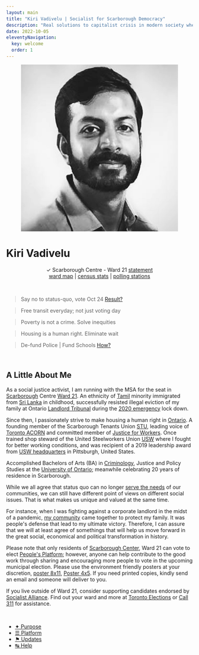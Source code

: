 ```yaml
---
layout: main
title: "Kiri Vadivelu | Socialist for Scarborough Democracy"
description: "Real solutions to capitalist crisis in modern society where salary do not depend on not understanding reality nor acceptance of comfortable narrative"
date: 2022-10-05
eleventyNavigation:
  key: welcome
  order: 1
---
```


<!-- ![Council Candidate, Kiri Vadivelu](assets/images/kiri-vadivelu.jpeg) -->

<figure>
<img src="assets/images/kiri-vadivelu.jpeg" alt="Kiri Vadivelu" width="450" height="450">
<!-- <figcaption>Kiri Vadivelu | Scarborough</figcaption> -->
</figure>

# Kiri Vadivelu

<p align="center">
 &check; Scarborough Centre - Ward 21 <a href="https://github.com/kiri-vadivelu/project-108/blob/main/src/assets/docs/statement-kiri-vadivelu.pdf">statement</a><br> 
 <a href="https://github.com/kiri-vadivelu/project-108/blob/main/src/assets/docs/ward-21.pdf">ward map</a> |
 <a href="https://github.com/kiri-vadivelu/project-108/blob/main/src/assets/docs/census-stats.pdf">census stats</a> |
 <a href="https://github.com/kiri-vadivelu/project-108/blob/main/src/assets/docs/polling-stations.pdf">polling stations</a>
 </p>

 <br>

> Say no to status-quo, vote Oct 24 [Result?](https://github.com/kiri-vadivelu/project-108/blob/main/src/assets/docs/2022-Toronto-Election.pdf)

> Free transit everyday; not just voting day

> Poverty is not a crime. Solve inequities

> Housing is a human right. Eliminate wait

> De-fund Police | Fund Schools [How?](https://github.com/kiri-vadivelu/project-108/blob/main/src/assets/docs/peoples-platform.pdf)

<br>

## A Little About Me

As a social justice activist, I am running with the MSA for the seat in [Scarborough](https://kiri-vadivelu.ca/history/tabor-hill-scarborough-feast-of-the-dead/) Centre [Ward 21](https://www.toronto.ca/city-government/data-research-maps/neighbourhoods-communities/ward-profiles/ward-21-scarborough-centre/). An ethnicity of [Tamil](https://www.tamilcentre.ca/en/about/background) minority immigrated from [Sri Lanka](https://github.com/kiri-vadivelu/project-108/blob/main/src/assets/docs/tamil-genocide.pdf) in childhood, successfully resisted illegal eviction of my family at Ontario [Landlord Tribunal](https://tribunalsontario.ca/ltb/) during the [2020 emergency](https://www.justice.gc.ca/eng/csj-sjc/covid.html) lock down.

Since then, I passionately strive to make housing a human right in [Ontario](https://www.ontario.ca/page/home-and-community). A founding member of the Scarborough Tenants Union [STU](https://scarboroughtenants.ca), leading voice of [Toronto ACORN](https://acorncanada.org) and committed member of [Justice for Workers](https://www.justice4workers.org). Once trained shop steward of the United Steelworkers Union [USW](https://usw.ca) where I fought for better working conditions, and was recipient of a 2019 leadership award from [USW headquarters](http://spt-usw.org/about-us/headquarters/) in Pittsburgh, United States.

Accomplished Bachelors of Arts (BA) in [Criminology](https://ontariotechu.ca/programs/undergraduate/social-science-and-humanities/criminology-and-justice/), Justice and Policy Studies at the [University of Ontario](https://ontariotechu.ca); meanwhile celebrating 20 years of residence in Scarborough.

While we all agree that status quo can no longer [serve the needs](https://github.com/kiri-vadivelu/project-108/blob/main/src/assets/docs/peoples-platform.pdf) of our communities, we can still have different point of views on different social issues. That is what makes us unique and valued at the same time.

For instance, when I was fighting against a corporate landlord in the midst of a pandemic, [my community](https://tdotcommunity.ca/project/guarding-his-home/) came together to protect my family. It was people's defense that lead to my ultimate victory. Therefore, I can assure that we will at least agree of somethings that will help us move forward in the great social, economical and political transformation in history.

Please note that only residents of [Scarborough Center](https://github.com/kiri-vadivelu/project-108/blob/main/src/assets/docs/census-stats.pdf), Ward 21 can vote to elect [People's Platform](https://kiri-vadivelu.ca/pages/elect); however, anyone can help contribute to the good work through sharing and encouraging more people to vote in the upcoming municipal election. Please use the environment friendly posters at your discretion, [poster 8x11](https://github.com/kiri-vadivelu/project-108/blob/main/src/assets/docs/8x11.pdf), [Poster 4x5](https://github.com/kiri-vadivelu/project-108/blob/main/src/assets/docs/4x5.pdf). If you need printed copies, kindly send an email and someone will deliver to you.

If you live outside of Ward 21, consider supporting candidates endorsed by [Socialist Alliance](https://socialistalliance.ca). Find out your ward and more at [Toronto Elections](https://www.toronto.ca/city-government/elections/) or [Call 311](https://www.toronto.ca/home/311-toronto-at-your-service/) for assistance.

<br>
<ul role="list" class="flex">
  <li><a href="/pages/about"> &#10022; Purpose</a></li>
  <li><a href="/pages/elect"> &#9776; Platform</a></li> 
  <li><a href="/pages/news"> &#9873; Updates</a></li> 
  <li><a href="/assistant"> &#8633; Help</a></li>
</ul>
